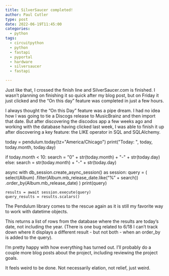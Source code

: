 ```yaml
---
title: SilverSaucer completed!
author: Paul Cutler 
type: post 
date: 2022-06-19T11:45:00
categories:
  - python
tags:
  - circuitpython
  - python
  - fastapi
  - pyportal
  - hardware
  - silversaucer
  - fastapi

---
```

Just like that, I crossed the finish line and SilverSaucer.com is finished.  I wasn’t planning on finishing it so quick after my blog post, but on Friday it just clicked and the “On this day” feature was completed in just a few hours.

I always thought the “On this Day” feature was a pipe dream.  I had no idea how I was going to tie a Discogs release to MusicBrainz and then import that date.  But after discovering the discodos app a few weeks ago and working with the database having clicked last week, I was able to finish it up after discovering a key feature:  the LIKE operator in SQL and SQLAlchemy.  


today = pendulum.today(tz="America/Chicago")
print("Today: ", today, today.month, today.day)

if today.month < 10:
    search = "0" + str(today.month) + "-" + str(today.day)
else:
    search = str(today.month) + "-" + str(today.day)

async with db_session.create_async_session() as session:
    query = (
        select(Album)
        .filter(Album.mb_release_date.like(“%” + search))
        .order_by(Album.mb_release_date)
    )
    print(query)

    results = await session.execute(query)
    query_results = results.scalars()


The Pendulum library comes to the rescue again as it is still my favorite way to work with datetime objects.

This returns a list of rows from the database where the results are today’s date, not including the year.  (There is one bug related to 6/18 I can’t track down where it displays a different result - but not both - when an order_by is added to the query).

I’m pretty happy with how everything has turned out.  I’ll probably do a couple more blog posts about the project, including reviewing the project goals.

It feels weird to be done.  Not necessarily elation, not relief, just weird.